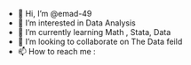 - 👋 Hi, I’m @emad-49
- 👀 I’m interested in Data Analysis 
- 🌱 I’m currently learning Math , Stata, Data
- 💞️ I’m looking to collaborate on The Data feild
- 📫 How to reach me :

<!---
emad-49/emad-49 is a ✨ special ✨ repository because its `README.md` (this file) appears on your GitHub profile.
You can click the Preview link to take a look at your changes.
--->

